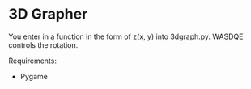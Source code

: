 3D Grapher
==========
You enter in a function in the form of z(x, y) into 3dgraph.py. WASDQE controls the rotation.

Requirements:

- Pygame